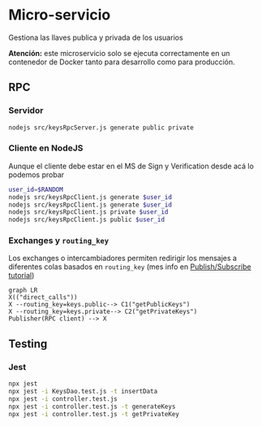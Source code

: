 # Micro-servicio
Gestiona las llaves publica y privada de los usuarios

**Atención:** este microservicio solo se ejecuta correctamente en un contenedor de Docker tanto para desarrollo como para producción.

## RPC
### Servidor
```bash
nodejs src/keysRpcServer.js generate public private
```
### Cliente en NodeJS
Aunque el cliente debe estar en el MS de Sign y Verification desde acá lo podemos probar
```bash
user_id=$RANDOM
nodejs src/keysRpcClient.js generate $user_id
nodejs src/keysRpcClient.js generate $user_id
nodejs src/keysRpcClient.js private $user_id
nodejs src/keysRpcClient.js public $user_id
```
### Exchanges y `routing_key`
Los exchanges o intercambiadores permiten redirigir los mensajes a diferentes colas basados en `routing_key` (mes info en [
Publish/Subscribe tutorial](https://www.rabbitmq.com/tutorials/tutorial-three-javascript.html))

```mermaid
graph LR
X(("direct_calls"))
X --routing_key=keys.public--> C1("getPublicKeys")
X --routing_key=keys.private--> C2("getPrivateKeys")
Publisher(RPC client) --> X
```

## Testing
### Jest
```bash
npx jest
npx jest -i KeysDao.test.js -t insertData
npx jest -i controller.test.js
npx jest -i controller.test.js -t generateKeys
npx jest -i controller.test.js -t getPrivateKey
```
